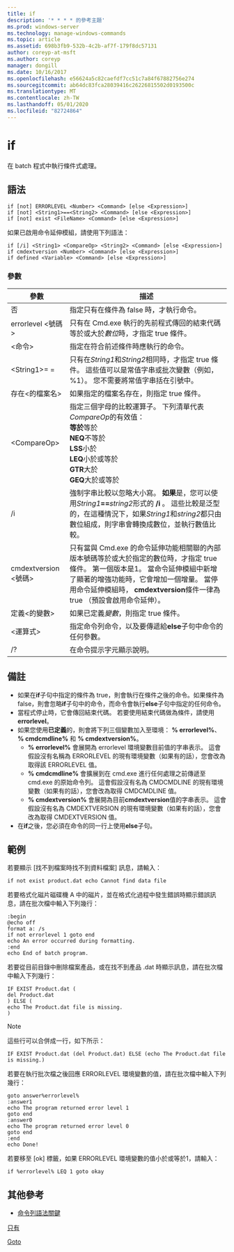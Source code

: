 ```yaml
---
title: if
description: '* * * * 的參考主題'
ms.prod: windows-server
ms.technology: manage-windows-commands
ms.topic: article
ms.assetid: 698b3fb9-532b-4c2b-af7f-179f8dc57131
author: coreyp-at-msft
ms.author: coreyp
manager: dongill
ms.date: 10/16/2017
ms.openlocfilehash: e56624a5c82caefdf7cc51c7a84f67882756e274
ms.sourcegitcommit: ab64dc83fca28039416c26226815502d0193500c
ms.translationtype: MT
ms.contentlocale: zh-TW
ms.lasthandoff: 05/01/2020
ms.locfileid: "82724864"
---
```

# <a name="if"></a>if



在 batch 程式中執行條件式處理。



## <a name="syntax"></a>語法

```
if [not] ERRORLEVEL <Number> <Command> [else <Expression>]
if [not] <String1>==<String2> <Command> [else <Expression>]
if [not] exist <FileName> <Command> [else <Expression>]
```
如果已啟用命令延伸模組，請使用下列語法：
```
if [/i] <String1> <CompareOp> <String2> <Command> [else <Expression>]
if cmdextversion <Number> <Command> [else <Expression>]
if defined <Variable> <Command> [else <Expression>]
```

### <a name="parameters"></a>參數

|        參數        |                                                                                                                                                                                                                描述                                                                                                                                                                                                                 |
|-------------------------|--------------------------------------------------------------------------------------------------------------------------------------------------------------------------------------------------------------------------------------------------------------------------------------------------------------------------------------------------------------------------------------------------------------------------------------------|
|           否           |                                                                                                                                                                              指定只有在條件為 false 時，才執行命令。                                                                                                                                                                              |
|  errorlevel \<號碼>   |                                                                                                                                                      只有在 Cmd.exe 執行的先前程式傳回的結束代碼等於或大於*數位*時，才指定 true 條件。                                                                                                                                                       |
|       \<命令>        |                                                                                                                                                                            指定在符合前述條件時應執行的命令。                                                                                                                                                                             |
|  \<String1>= =<String2>  |                                                                                                             只有在*String1*和*String2*相同時，才指定 true 條件。 這些值可以是常值字串或批次變數（例如，%1）。 您不需要將常值字串括在引號中。                                                                                                              |
|    存在\<的檔案名>    |                                                                                                                                                                                       如果指定的檔案名存在，則指定 true 條件。                                                                                                                                                                                        |
|      \<CompareOp>       |                                                                               指定三個字母的比較運算子。 下列清單代表*CompareOp*的有效值：</br>**等於**等於</br>**NEQ**不等於</br>**LSS**小於</br>**LEQ**小於或等於</br>**GTR**大於</br>**GEQ**大於或等於                                                                                |
|           /i            |                                                            強制字串比較以忽略大小寫。  **如果**是，您可以使用<em>String1</em>**==**<em>string2</em>形式的 **/i** 。 這些比較是泛型的，在這種情況下，如果*String1*和*string2*都只由數位組成，則字串會轉換成數位，並執行數值比較。                                                            |
| cmdextversion \<號碼> | 只有當與 Cmd.exe 的命令延伸功能相關聯的內部版本號碼等於或大於指定的數位時，才指定 true 條件。 第一個版本是1。 當命令延伸模組中新增了顯著的增強功能時，它會增加一個增量。 當停用命令延伸模組時， **cmdextversion**條件一律為 true （預設會啟用命令延伸）。 |
|   定義\<的變數>   |                                                                                                                                                                                            如果已定義*變數*，則指定 true 條件。                                                                                                                                                                                            |
|      \<運算式>      |                                                                                                                                                                   指定命令列命令，以及要傳遞給**else**子句中命令的任何參數。                                                                                                                                                                   |
|           /?            |                                                                                                                                                                                                    在命令提示字元顯示說明。                                                                                                                                                                                                    |

## <a name="remarks"></a>備註

-   如果在**if**子句中指定的條件為 true，則會執行在條件之後的命令。如果條件為 false，則會忽略**if**子句中的命令，而命令會執行**else**子句中指定的任何命令。
-   當程式停止時，它會傳回結束代碼。 若要使用結束代碼做為條件，請使用**errorlevel**。
-   如果您使用**已定義**的，則會將下列三個變數加入至環境： **% errorlevel%**、 **% cmdcmdline%** 和 **% cmdextversion%**。  
    -   **% errorlevel%** 會展開為 errorlevel 環境變數目前值的字串表示。 這會假設沒有名稱為 ERRORLEVEL 的現有環境變數（如果有的話），您會改為取得該 ERRORLEVEL 值。
    -   **% cmdcmdline%** 會擴展到在 cmd.exe 進行任何處理之前傳遞至 cmd.exe 的原始命令列。 這會假設沒有名為 CMDCMDLINE 的現有環境變數（如果有的話），您會改為取得 CMDCMDLINE 值。
    -   **% cmdextversion%** 會展開為目前**cmdextversion**值的字串表示。 這會假設沒有名為 CMDEXTVERSION 的現有環境變數（如果有的話），您會改為取得 CMDEXTVERSION 值。
-   在**if**之後，您必須在命令的同一行上使用**else**子句。

## <a name="examples"></a>範例

若要顯示 [找不到檔案時找不到資料檔案] 訊息，請輸入：
```
if not exist product.dat echo Cannot find data file 
```
若要格式化磁片磁碟機 A 中的磁片，並在格式化過程中發生錯誤時顯示錯誤訊息，請在批次檔中輸入下列幾行：
```
:begin
@echo off
format a: /s
if not errorlevel 1 goto end
echo An error occurred during formatting.
:end
echo End of batch program.
```
若要從目前目錄中刪除檔案產品，或在找不到產品 .dat 時顯示訊息，請在批次檔中輸入下列幾行：
```
IF EXIST Product.dat (
del Product.dat
) ELSE (
echo The Product.dat file is missing.
)
```

> [!NOTE]
> 這些行可以合併成一行，如下所示：
> ```
> IF EXIST Product.dat (del Product.dat) ELSE (echo The Product.dat file is missing.)
> ```
> 若要在執行批次檔之後回應 ERRORLEVEL 環境變數的值，請在批次檔中輸入下列幾行：
> ```
> goto answer%errorlevel%
> :answer1
> echo The program returned error level 1
> goto end
> :answer0
> echo The program returned error level 0
> goto end
> :end
> echo Done! 
> ```
> 若要移至 [ok] 標籤，如果 ERRORLEVEL 環境變數的值小於或等於1，請輸入：
> ```
> if %errorlevel% LEQ 1 goto okay
> ```

## <a name="additional-references"></a>其他參考

- [命令列語法關鍵](command-line-syntax-key.md)

[只有](if.md)

[Goto](goto.md)
